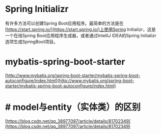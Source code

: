 # Spring Initializr
有许多方法可以创建Spring Boot应用程序。最简单的方法是在[https://start.spring.io/](https://start.spring.io/)上使用Spring Initializr，这是一个在线Spring Boot应用程序生成器，或者通过IntelliJ IDEA的Spring Initializr选项生成SpringBoot项目。
# mybatis-spring-boot-starter
[http://www.mybatis.org/spring-boot-starter/mybatis-spring-boot-autoconfigure/index.html](http://www.mybatis.org/spring-boot-starter/mybatis-spring-boot-autoconfigure/index.html)
# # model与entity（实体类）的区别
[https://blog.csdn.net/qq_38977097/article/details/81702349](https://blog.csdn.net/qq_38977097/article/details/81702349)
<!--stackedit_data:
eyJoaXN0b3J5IjpbLTc4MzQyMzI5NywzMjE4MzIxNTQsLTEzOD
AyMjk0NjYsMTMwNjg3MDM4NSwxNDQ0NDMxNDYyLDU5MzAzNzAx
OSw2MTUwODc4ODVdfQ==
-->